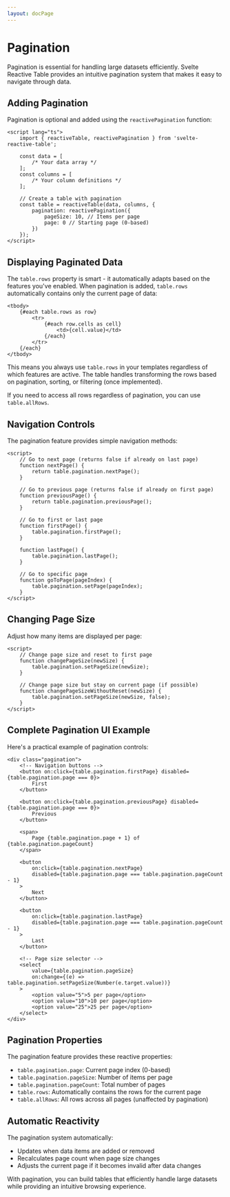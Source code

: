 ```yaml
---
layout: docPage
---
```


<script lang="ts">
	import { reactiveBreadcrumb } from '$shared/lib/breadcrumb.svelte'
	import { BookOpen } from '@lucide/svelte';

	const breadcrumb = reactiveBreadcrumb();
	breadcrumb.setItems([
		{
			icon: BookOpen, 
			href: '/docs/introduction'
		},
		{
			title: 'Core Concepts',
		},
		{
			title: 'Pagination'
		}
	])
</script>

# Pagination

Pagination is essential for handling large datasets efficiently. Svelte Reactive Table provides an intuitive pagination system that makes it easy to navigate through data.

## Adding Pagination

Pagination is optional and added using the `reactivePagination` function:

```svelte
<script lang="ts">
	import { reactiveTable, reactivePagination } from 'svelte-reactive-table';

	const data = [
		/* Your data array */
	];
	const columns = [
		/* Your column definitions */
	];

	// Create a table with pagination
	const table = reactiveTable(data, columns, {
		pagination: reactivePagination({
			pageSize: 10, // Items per page
			page: 0 // Starting page (0-based)
		})
	});
</script>
```

## Displaying Paginated Data

The `table.rows` property is smart - it automatically adapts based on the features you've enabled. When pagination is added, `table.rows` automatically contains only the current page of data:

```svelte
<tbody>
	{#each table.rows as row}
		<tr>
			{#each row.cells as cell}
				<td>{cell.value}</td>
			{/each}
		</tr>
	{/each}
</tbody>
```

This means you always use `table.rows` in your templates regardless of which features are active. The table handles transforming the rows based on pagination, sorting, or filtering (once implemented).

If you need to access all rows regardless of pagination, you can use `table.allRows`.

## Navigation Controls

The pagination feature provides simple navigation methods:

```svelte
<script>
	// Go to next page (returns false if already on last page)
	function nextPage() {
		return table.pagination.nextPage();
	}

	// Go to previous page (returns false if already on first page)
	function previousPage() {
		return table.pagination.previousPage();
	}

	// Go to first or last page
	function firstPage() {
		table.pagination.firstPage();
	}

	function lastPage() {
		table.pagination.lastPage();
	}

	// Go to specific page
	function goToPage(pageIndex) {
		table.pagination.setPage(pageIndex);
	}
</script>
```

## Changing Page Size

Adjust how many items are displayed per page:

```svelte
<script>
	// Change page size and reset to first page
	function changePageSize(newSize) {
		table.pagination.setPageSize(newSize);
	}

	// Change page size but stay on current page (if possible)
	function changePageSizeWithoutReset(newSize) {
		table.pagination.setPageSize(newSize, false);
	}
</script>
```

## Complete Pagination UI Example

Here's a practical example of pagination controls:

```svelte
<div class="pagination">
	<!-- Navigation buttons -->
	<button on:click={table.pagination.firstPage} disabled={table.pagination.page === 0}>
		First
	</button>

	<button on:click={table.pagination.previousPage} disabled={table.pagination.page === 0}>
		Previous
	</button>

	<span>
		Page {table.pagination.page + 1} of {table.pagination.pageCount}
	</span>

	<button
		on:click={table.pagination.nextPage}
		disabled={table.pagination.page === table.pagination.pageCount - 1}
	>
		Next
	</button>

	<button
		on:click={table.pagination.lastPage}
		disabled={table.pagination.page === table.pagination.pageCount - 1}
	>
		Last
	</button>

	<!-- Page size selector -->
	<select
		value={table.pagination.pageSize}
		on:change={(e) => table.pagination.setPageSize(Number(e.target.value))}
	>
		<option value="5">5 per page</option>
		<option value="10">10 per page</option>
		<option value="25">25 per page</option>
	</select>
</div>
```

## Pagination Properties

The pagination feature provides these reactive properties:

- `table.pagination.page`: Current page index (0-based)
- `table.pagination.pageSize`: Number of items per page
- `table.pagination.pageCount`: Total number of pages
- `table.rows`: Automatically contains the rows for the current page
- `table.allRows`: All rows across all pages (unaffected by pagination)

## Automatic Reactivity

The pagination system automatically:

- Updates when data items are added or removed
- Recalculates page count when page size changes
- Adjusts the current page if it becomes invalid after data changes

With pagination, you can build tables that efficiently handle large datasets while providing an intuitive browsing experience.
